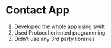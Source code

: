 
# Contact App

1. Developed the whole app using swift
2. Used Protocol oriented programming
3. Didn't use any 3rd party libraries
